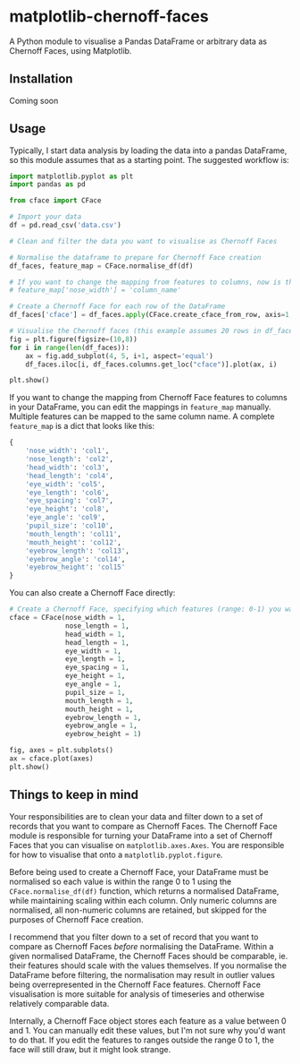 # matplotlib-chernoff-faces
A Python module to visualise a Pandas DataFrame or arbitrary data as Chernoff Faces, using Matplotlib.

## Installation
Coming soon
## Usage
Typically, I start data analysis by loading the data into a pandas DataFrame, so this module assumes that as a starting point. The suggested workflow is:

```python
import matplotlib.pyplot as plt
import pandas as pd

from cface import CFace

# Import your data
df = pd.read_csv('data.csv')

# Clean and filter the data you want to visualise as Chernoff Faces

# Normalise the dataframe to prepare for Chernoff Face creation
df_faces, feature_map = CFace.normalise_df(df)

# If you want to change the mapping from features to columns, now is the time
# feature_map['nose_width'] = 'column_name'

# Create a Chernoff Face for each row of the DataFrame
df_faces['cface'] = df_faces.apply(CFace.create_cface_from_row, axis=1, feature_map=feature_map)

# Visualise the Chernoff faces (this example assumes 20 rows in df_faces
fig = plt.figure(figsize=(10,8))
for i in range(len(df_faces)):
    ax = fig.add_subplot(4, 5, i+1, aspect='equal')
    df_faces.iloc[i, df_faces.columns.get_loc("cface")].plot(ax, i)

plt.show()
```

If you want to change the mapping from Chernoff Face features to columns in your DataFrame, you can edit the mappings in `feature_map` manually. Multiple features can be mapped to the same column name. A complete `feature_map` is a dict that looks like this:

```python
{
    'nose_width': 'col1',
    'nose_length': 'col2',
    'head_width': 'col3',
    'head_length': 'col4',
    'eye_width': 'col5',
    'eye_length': 'col6',
    'eye_spacing': 'col7',
    'eye_height': 'col8',
    'eye_angle': 'col9',
    'pupil_size': 'col10',
    'mouth_length': 'col11',
    'mouth_height': 'col12',
    'eyebrow_length': 'col13',
    'eyebrow_angle': 'col14',
    'eyebrow_height': 'col15'    
}
```

You can also create a Chernoff Face directly:

```python
# Create a Chernoff Face, specifying which features (range: 0-1) you want to change
cface = CFace(nose_width = 1,
              nose_length = 1,
              head_width = 1,
              head_length = 1,
              eye_width = 1,
              eye_length = 1,
              eye_spacing = 1,
              eye_height = 1,
              eye_angle = 1,
              pupil_size = 1,
              mouth_length = 1,
              mouth_height = 1,
              eyebrow_length = 1,
              eyebrow_angle = 1,
              eyebrow_height = 1)

fig, axes = plt.subplots()
ax = cface.plot(axes)
plt.show()
```

## Things to keep in mind

Your responsibilities are to clean your data and filter down to a set of records that you want to compare as Chernoff Faces. The Chernoff Face module is responsible for turning your DataFrame into a set of Chernoff Faces that you can visualise on `matplotlib.axes.Axes`. You are responsible for how to visualise that onto a `matplotlib.pyplot.figure`.

Before being used to create a Chernoff Face, your DataFrame must be normalised so each value is within the range 0 to 1 using the `CFace.normalise_df(df)` function, which returns a normalised DataFrame, while maintaining scaling within each column. Only numeric columns are normalised, all non-numeric columns are retained, but skipped for the purposes of Chernoff Face creation.

I recommend that you filter down to a set of record that you want to compare as Chernoff Faces _before_ normalising the DataFrame. Within a given normalised DataFrame, the Chernoff Faces should be comparable, ie. their features should scale with the values themselves. If you normalise the DataFrame before filtering, the normalisation may result in outlier values being overrepresented in the Chernoff Face features. Chernoff Face visualisation is more suitable for analysis of timeseries and otherwise relatively comparable data.

Internally, a Chernoff Face object stores each feature as a value between 0 and 1. You can manually edit these values, but I'm not sure why you'd want to do that. If you edit the features to ranges outside the range 0 to 1, the face will still draw, but it might look strange.
